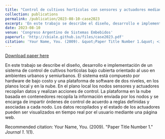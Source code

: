```yaml
---
title: "Control de cultivos hortícolas con sensores y actuadores mediante una plataforma en la nube basada en contenedores"
collection: publications
permalink: /publication/2023-08-10-case2023
excerpt: 'En este trabajo se describe el diseño, desarrollo e implementación de un sistema de control de cultivos hortícolas bajo cubierta orientado al uso en ambientes urbanos y semiurbanos. El sistema está compuesto por hardware de bajo costo y una plataforma de software de dos niveles, en los planos local y en la nube. En el plano local los nodos sensores y actuadores recopilan datos y realizan acciones de control. La plataforma en la nube basada en contenedores recopila la información enviada por los nodos y se encarga de impartir órdenes de control de acuerdo a reglas definidas y asociadas a cada nodo. Los datos recopilados y el estado de los actuadores pueden ser visualizados en tiempo real por el usuario mediante una página web.'
date: 2023-08-10
venue: 'Congreso Argentino de Sistemas Embebidos'
paperurl: 'http://cbiale.github.io/files/case2023.pdf'
citation: 'Your Name, You. (2009). &quot;Paper Title Number 1.&quot; <i>Journal 1</i>. 1(1).'
---
```


<a href='http://cbiale.github.io/files/case2023.pdf'>Download paper here</a>

En este trabajo se describe el diseño, desarrollo e implementación de un sistema de control de cultivos hortícolas bajo cubierta orientado al uso en ambientes urbanos y semiurbanos. El sistema está compuesto por hardware de bajo costo y una plataforma de software de dos niveles, en los planos local y en la nube. En el plano local los nodos sensores y actuadores recopilan datos y realizan acciones de control. La plataforma en la nube basada en contenedores recopila la información enviada por los nodos y se encarga de impartir órdenes de control de acuerdo a reglas definidas y asociadas a cada nodo. Los datos recopilados y el estado de los actuadores pueden ser visualizados en tiempo real por el usuario mediante una página web.

Recommended citation: Your Name, You. (2009). "Paper Title Number 1." <i>Journal 1</i>. 1(1).